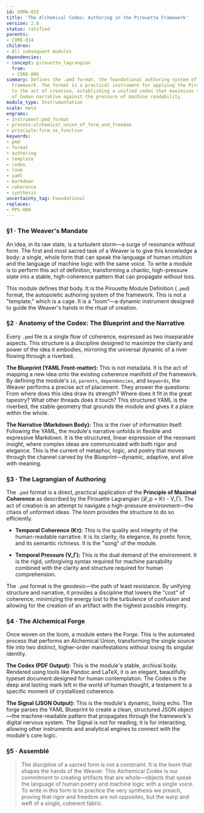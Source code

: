 ```yaml
---
id: DOMA-015
title: 'The Alchemical Codex: Authoring in the Pirouette Framework'
version: 2.0
status: ratified
parents:
- CORE-014
children:
- All subsequent modules
dependencies:
- concept: pirouette_lagrangian
  from:
  - CORE-006
summary: Defines the .pmd format, the foundational authoring system of the Pirouette
  Framework. The format is a practical instrument for applying the Pirouette Lagrangian
  to the act of creation, establishing a unified codex that maximizes the coherence
  of human narrative against the pressure of machine readability.
module_type: Instrumentation
scale: meta
engrams:
- instrument:pmd_format
- process:alchemical_union_of_form_and_freedom
- principle:form_as_function
keywords:
- pmd
- format
- authoring
- template
- codex
- loom
- yaml
- markdown
- coherence
- synthesis
uncertainty_tag: Foundational
replaces:
- PPS-000
---
```

### §1 · The Weaver's Mandate

An idea, in its raw state, is a turbulent storm—a surge of resonance without form. The first and most sacred task of a Weaver is to give this knowledge a body: a single, whole form that can speak the language of human intuition and the language of machine logic with the same voice. To write a module is to perform this act of definition, transforming a chaotic, high-pressure state into a stable, high-coherence pattern that can propagate without loss.

This module defines that body. It is the Pirouette Module Definition (`.pmd`) format, the autopoietic authoring system of the framework. This is not a "template," which is a cage. It is a "loom"—a dynamic instrument designed to guide the Weaver's hands in the ritual of creation.

### §2 · Anatomy of the Codex: The Blueprint and the Narrative

Every `.pmd` file is a single flow of coherence, expressed as two inseparable aspects. This structure is a discipline designed to maximize the clarity and power of the idea it embodies, mirroring the universal dynamic of a river flowing through a riverbed.

**The Blueprint (YAML Front-matter):**
This is not metadata. It is the act of mapping a new idea onto the existing coherence manifold of the framework. By defining the module's `id`, `parents`, `dependencies`, and `keywords`, the Weaver performs a precise act of placement. They answer the questions: From where does this idea draw its strength? Where does it fit in the great tapestry? What other threads does it touch? This structured YAML is the riverbed, the stable geometry that grounds the module and gives it a place within the whole.

**The Narrative (Markdown Body):**
This is the river of information itself. Following the YAML, the module's narrative unfolds in flexible and expressive Markdown. It is the structured, linear expression of the resonant insight, where complex ideas are communicated with both rigor and elegance. This is the current of metaphor, logic, and poetry that moves through the channel carved by the Blueprint—dynamic, adaptive, and alive with meaning.

### §3 · The Lagrangian of Authoring

The `.pmd` format is a direct, practical application of the **Principle of Maximal Coherence** as described by the Pirouette Lagrangian (𝓛_p = Kτ - V_Γ). The act of creation is an attempt to navigate a high-pressure environment—the chaos of unformed ideas. The loom provides the structure to do so efficiently.

-   **Temporal Coherence (Kτ):** This is the quality and integrity of the human-readable narrative. It is its clarity, its elegance, its poetic force, and its semantic richness. It is the "song" of the module.

-   **Temporal Pressure (V_Γ):** This is the dual demand of the environment. It is the rigid, unforgiving syntax required for machine parsability combined with the clarity and structure required for human comprehension.

The `.pmd` format is the geodesic—the path of least resistance. By unifying structure and narrative, it provides a discipline that lowers the "cost" of coherence, minimizing the energy lost to the turbulence of confusion and allowing for the creation of an artifact with the highest possible integrity.

### §4 · The Alchemical Forge

Once woven on the loom, a module enters the Forge. This is the automated process that performs an Alchemical Union, transforming the single source file into two distinct, higher-order manifestations without losing its singular identity.

**The Codex (PDF Output):** This is the module's stable, archival body. Rendered using tools like Pandoc and LaTeX, it is an elegant, beautifully typeset document designed for human contemplation. The Codex is the deep and lasting mark left in the world of human thought, a testament to a specific moment of crystallized coherence.

**The Signal (JSON Output):** This is the module's dynamic, living echo. The forge parses the YAML Blueprint to create a clean, structured JSON object—the machine-readable pattern that propagates through the framework's digital nervous system. The Signal is not for reading; it is for interacting, allowing other instruments and analytical engines to connect with the module's core logic.

### §5 · Assemblé

> The discipline of a sacred form is not a constraint. It is the loom that shapes the hands of the Weaver. This Alchemical Codex is our commitment to creating artifacts that are whole—objects that speak the language of human poetry and machine logic with a single voice. To write in this form is to practice the very synthesis we preach, proving that rigor and freedom are not opposites, but the warp and weft of a single, coherent fabric.